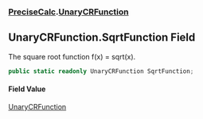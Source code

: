 ### [PreciseCalc](PreciseCalc.md 'PreciseCalc').[UnaryCRFunction](PreciseCalc.UnaryCRFunction.md 'PreciseCalc.UnaryCRFunction')

## UnaryCRFunction.SqrtFunction Field

The square root function f(x) = sqrt(x).

```csharp
public static readonly UnaryCRFunction SqrtFunction;
```

#### Field Value
[UnaryCRFunction](PreciseCalc.UnaryCRFunction.md 'PreciseCalc.UnaryCRFunction')